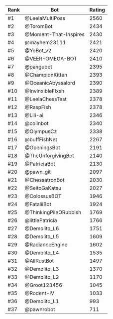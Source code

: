 Rank|Bot|Rating
---|---|---
#1|@LeelaMultiPoss|2560
#2|@ToromBot|2434
#3|@Moment-That-Inspires|2430
#4|@mayhem23111|2421
#5|@YoBot_v2|2420
#6|@VEER-OMEGA-BOT|2410
#7|@pangubot|2395
#8|@ChampionKitten|2393
#9|@OceanicAbyssalord|2390
#10|@InvinxibleFlxsh|2389
#11|@LeelaChessTest|2378
#12|@RaspFish|2378
#13|@Lili-ai|2346
#14|@colinbot|2340
#15|@OlympusCz|2338
#16|@buffFishNet|2267
#17|@OpeningsBot|2191
#18|@TheUnforgivingBot|2140
#19|@PatriciaBot|2130
#20|@pawn_git|2097
#21|@ChessatronBot|2030
#22|@SeitoGaKatsu|2027
#23|@ColossusBOT|1946
#24|@FataliiBot|1924
#25|@ThinkingPileORubbish|1769
#26|@littlePatricia|1766
#27|@Demolito_L6|1751
#28|@Demolito_L5|1609
#29|@RadianceEngine|1602
#30|@Demolito_L4|1535
#31|@AllRustBot|1497
#32|@Demolito_L3|1370
#33|@Demolito_L2|1170
#34|@Groot123456|1045
#35|@Rodent-IV|1033
#36|@Demolito_L1|993
#37|@pawnrobot|711
